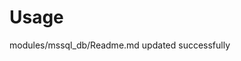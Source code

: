 # Usage

<!--- BEGIN_TF_DOCS --->
modules/mssql_db/Readme.md updated successfully

<!--- END_TF_DOCS --->

